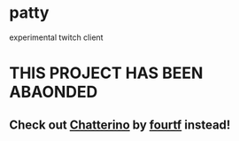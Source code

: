 # patty
experimental twitch client

# THIS PROJECT HAS BEEN ABAONDED
## Check out [Chatterino](https://github.com/fourtf/chatterino) by [fourtf](https://github.com/fourf) instead!
